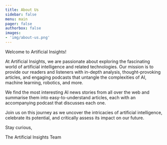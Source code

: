 ```yaml
---
title: About Us
sidebar: false
menu: main
pager: false
authorbox: false
images: 
- 'img/about-us.png'
---
```


Welcome to Artificial Insights!

At Artificial Insights, we are passionate about exploring the fascinating world of artificial intelligence and related technologies. Our mission is to provide our readers and listeners with in-depth analysis, thought-provoking articles, and engaging podcasts that untangle the complexities of AI, machine learning, robotics, and more.

We find the most interesting AI news stories from all over the web and summarise them into easy-to-understand articles, each with an accompanying podcast that discusses each one.

Join us on this journey as we uncover the intricacies of artificial intelligence, celebrate its potential, and critically assess its impact on our future.

Stay curious,

The Artificial Insights Team
